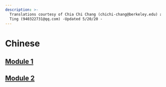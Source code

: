 ```yaml
---
description: >-
  Translations courtesy of Chia Chi Chang (chichi-chang@berkeley.edu) and George
  Ting (940322731@qq.com) -Updated 5/20/20 -
---
```


# Chinese

## [Module 1](https://docs.google.com/document/d/1AXW14B4kC16OxqxrZidLof8wbGyMU9TVuW9CkFmwjes/edit?usp=sharing)

## [Module 2 ](https://docs.google.com/document/d/12i9JVOouHjg_Xa4X4ZRrKTSbFafglIAZUkDe_PNX9-E/edit?usp=sharing)

## 

